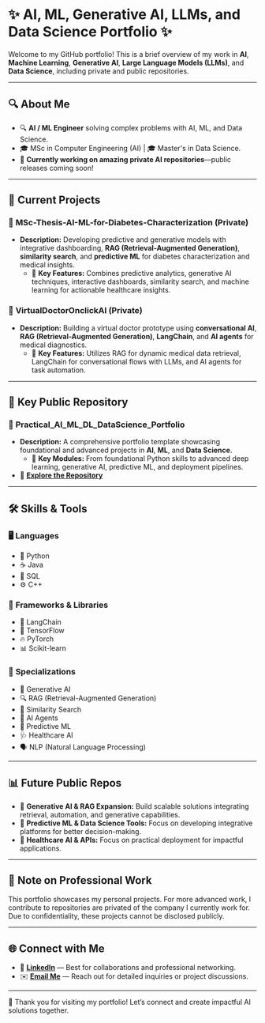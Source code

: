 # ✨ AI, ML, Generative AI, LLMs, and Data Science Portfolio ✨

Welcome to my GitHub portfolio! This is a brief overview of my work in **AI**, **Machine Learning**, **Generative AI**, **Large Language Models (LLMs)**, and **Data Science**, including private and public repositories.

---

## 🔍 About Me
- 🔍 **AI / ML Engineer** solving complex problems with AI, ML, and Data Science.
- 🎓 MSc in Computer Engineering (AI) | 🎓 Master's in Data Science.
- 🚀 **Currently working on amazing private AI repositories**—public releases coming soon!

---

## 📂 Current Projects

### 🔬 **MSc-Thesis-AI-ML-for-Diabetes-Characterization (Private)**
   - **Description:** Developing predictive and generative models with integrative dashboarding, **RAG (Retrieval-Augmented Generation)**, **similarity search**, and **predictive ML** for diabetes characterization and medical insights.
     - 🧠 **Key Features:** Combines predictive analytics, generative AI techniques, interactive dashboards, similarity search, and machine learning for actionable healthcare insights.

### 🏥 **VirtualDoctorOnclickAI (Private)**
   - **Description:** Building a virtual doctor prototype using **conversational AI**, **RAG (Retrieval-Augmented Generation)**, **LangChain**, and **AI agents** for medical diagnostics.
     - 🤖 **Key Features:** Utilizes RAG for dynamic medical data retrieval, LangChain for conversational flows with LLMs, and AI agents for task automation.

---

## 🌟 Key Public Repository

### 📘 **Practical_AI_ML_DL_DataScience_Portfolio**
   - **Description:** A comprehensive portfolio template showcasing foundational and advanced projects in **AI**, **ML**, and **Data Science**.
     - 🔑 **Key Modules:** From foundational Python skills to advanced deep learning, generative AI, predictive ML, and deployment pipelines.
   - 🔗 [**Explore the Repository**](https://github.com/LeonDoungala22/Practical_AI_ML_DL_DataScience_Portfolio)

---

## 🛠️ Skills & Tools

### 🖥️ **Languages**
- 🐍 Python
- ☕ Java
- 💾 SQL
- ⚙️ C++

### 🧰 **Frameworks & Libraries**
- 🔗 LangChain
- 🔬 TensorFlow
- 🔥 PyTorch
- 📊 Scikit-learn

### 🚀 **Specializations**
- 🎨 Generative AI
- 🔍 RAG (Retrieval-Augmented Generation)
- 🧠 Similarity Search
- 🤖 AI Agents
- 🔮 Predictive ML
- 🩺 Healthcare AI
- 🗣️ NLP (Natural Language Processing)

---

## 📊 Future Public Repos

- 🤝 **Generative AI & RAG Expansion:** Build scalable solutions integrating retrieval, automation, and generative capabilities.
- 🧠 **Predictive ML & Data Science Tools:** Focus on developing integrative platforms for better decision-making.
- 🏥 **Healthcare AI & APIs:** Focus on practical deployment for impactful applications.

---

## 🚨 Note on Professional Work
This portfolio showcases my personal projects. For more advanced work, I contribute to repositories are privated of the company I currently work for. Due to confidentiality, these projects cannot be disclosed publicly.

---

## 🌐 Connect with Me
- 💼 [**LinkedIn**](https://linkedin.com/in/leondoungala) — Best for collaborations and professional networking.
- ✉️ [**Email Me**](mailto:doungala.leon@gmail.com) — Reach out for detailed inquiries or project discussions.

---

🎉 Thank you for visiting my portfolio! Let’s connect and create impactful AI solutions together.
